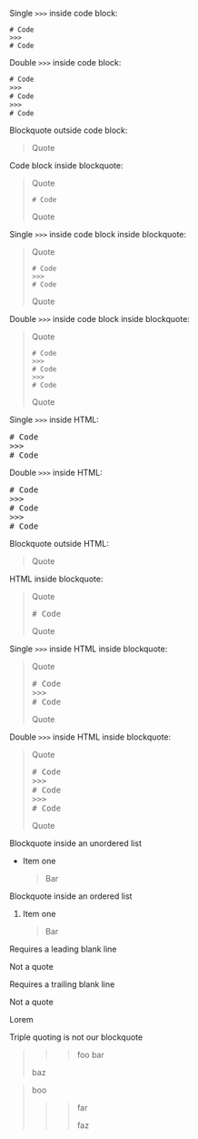 Single `>>>` inside code block:

```
# Code
>>>
# Code
```

Double `>>>` inside code block:

```txt
# Code
>>>
# Code
>>>
# Code
```

Blockquote outside code block:


> Quote


Code block inside blockquote:


> Quote
>
> ```
> # Code
> ```
>
> Quote


Single `>>>` inside code block inside blockquote:


> Quote
>
> ```
> # Code
> >>>
> # Code
> ```
>
> Quote


Double `>>>` inside code block inside blockquote:


> Quote
>
> ```
> # Code
> >>>
> # Code
> >>>
> # Code
> ```
>
> Quote


Single `>>>` inside HTML:

<pre>
# Code
>>>
# Code
</pre>

Double `>>>` inside HTML:

<pre>
# Code
>>>
# Code
>>>
# Code
</pre>

Blockquote outside HTML:


> Quote


HTML inside blockquote:


> Quote
>
> <pre>
> # Code
> </pre>
>
> Quote


Single `>>>` inside HTML inside blockquote:


> Quote
>
> <pre>
> # Code
> >>>
> # Code
> </pre>
>
> Quote


Double `>>>` inside HTML inside blockquote:


> Quote
>
> <pre>
> # Code
> >>>
> # Code
> >>>
> # Code
> </pre>
>
> Quote


Blockquote inside an unordered list

- Item one


  > Bar


Blockquote inside an ordered list

1. Item one


   > Bar


Requires a leading blank line
>>>
Not a quote
>>>

Requires a trailing blank line

>>>
Not a quote
>>>
Lorem

Triple quoting is not our blockquote

>>> foo
>>> bar
>>>
> baz

> boo
>>> far
>>>
>>> faz
